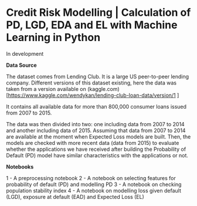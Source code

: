 # Credit Risk Modelling | Calculation of PD, LGD, EDA and EL with Machine Learning in Python  

In development

**Data Source**

The dataset comes from Lending Club. It is a large US peer-to-peer lending company. Different versions of this dataset existing, here the data was taken from a version available on (kaggle.com)[https://www.kaggle.com/wendykan/lending-club-loan-data/version/1  ] 

It contains all available data for more than 800,000 consumer loans issued from 2007 to 2015.

The data was then divided into two: one including data from 2007 to 2014 and another including data of 2015. Assuming that data from 2007 to 2014 are available at the moment when Expected Loss models are built. Then, the models are checked with more recent data (data from 2015) to evaluate whether the applications we have received after building the Probability of Default (PD) model have similar characteristics with the applications or not.  

**Notebooks**

1 - A preprocessing notebook
2 - A notebook on selecting features for probability of default (PD) and modelling PD
3 - A notebook on checking population stability index
4 - A notebook on modelling loss given default (LGD), exposure at default (EAD) and Expected Loss (EL)
